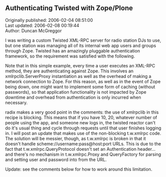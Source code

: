 ## Authenticating Twisted with Zope/Plone  
Originally published: 2006-02-04 08:51:00  
Last updated: 2006-02-08 00:19:44  
Author: Duncan McGreggor  
  
I was writing a custom Twisted XML-RPC server for radio station DJs to use, but one station was managing all of its internal web app users and groups through Zope. Twisted has an amazingly pluggable authentication framework, so the requirement was satisfied with the following.

Note that in this simple example, every time a user executes an XML-RPC method, they are authenticating against Zope. This involves an xmlrpclib.ServerProxy instantiation as well as the overhead of making a network connection to Zope. For this reason, as well as in the event of Zope being down, one might want to implement some form of caching (without passwords), so that application functionality is not impacted by Zope downtime and overhead from authentication is only incurred when necessary.

radix makes a very good point in the comments: the use of xmlrpclib in this recipe is blocking. This means that if you have 10, 20, whatever number of people using the app, and someone new logs in, the twisted reactor can't do it's usual thing and cycle through requests until that user finishes logging in. I will post an update that makes use of the non-blocking t.w.xmlrpc code. The solution will be messier, though, as t.w.xmlrpc is broken in that it doesn't handle scheme://username:pass@host:port URLs. This is due to the fact that t.w.xmlrpc.QueryProtocol doesn't set an Authentication header... and there's no mechanism in t.w.xmlrpc.Proxy and QueryFactory for parsing and setting user and password into from the URL.

Update: see the comments below for how to work around this limitation.